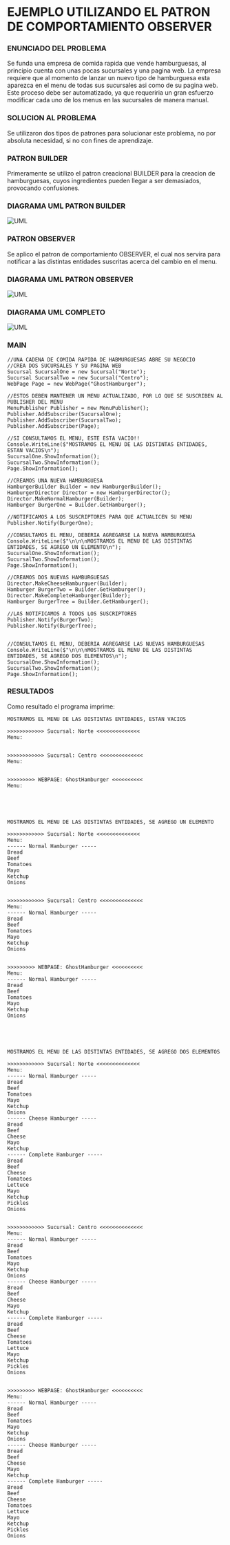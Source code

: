 # EJEMPLO UTILIZANDO EL PATRON DE COMPORTAMIENTO OBSERVER

### ENUNCIADO DEL PROBLEMA
Se funda una empresa de comida rapida que vende hamburguesas, al principio cuenta con unas pocas sucursales y una pagina web. La empresa requiere que al momento de lanzar un nuevo tipo de hamburguesa esta aparezca en el menu de todas sus sucursales asi como de su pagina web. Este proceso debe ser automatizado, ya que requeriria un gran esfuerzo modificar cada uno de los menus en las sucursales de manera manual.
### SOLUCION AL PROBLEMA
Se utilizaron dos tipos de patrones para solucionar este problema, no por absoluta necesidad, si no con fines de aprendizaje.
### PATRON BUILDER
Primeramente se utilizo el patron creacional BUILDER para la creacion de hamburguesas, cuyos ingredientes pueden llegar a ser demasiados, provocando confusiones.
### DIAGRAMA UML PATRON BUILDER
![UML](https://github.com/jacovzap/ObserverPattern/blob/main/Images/UMLBuilderPattern.png)

### PATRON OBSERVER
Se aplico el patron de comportamiento OBSERVER, el cual nos servira para notificar a las distintas entidades suscritas acerca del cambio en el menu.
### DIAGRAMA UML PATRON OBSERVER
![UML](https://github.com/jacovzap/ObserverPattern/blob/main/Images/UMLObserverPattern.png)

### DIAGRAMA UML COMPLETO
![UML](https://github.com/jacovzap/ObserverPattern/blob/main/Images/UMLComplete.png)

### MAIN
```
//UNA CADENA DE COMIDA RAPIDA DE HABMURGUESAS ABRE SU NEGOCIO
//CREA DOS SUCURSALES Y SU PAGINA WEB
Sucursal SucursalOne = new Sucursal("Norte");
Sucursal SucursalTwo = new Sucursal("Centro");
WebPage Page = new WebPage("GhostHamburger");

//ESTOS DEBEN MANTENER UN MENU ACTUALIZADO, POR LO QUE SE SUSCRIBEN AL PUBLISHER DEL MENU
MenuPublisher Publisher = new MenuPublisher();
Publisher.AddSubscriber(SucursalOne);
Publisher.AddSubscriber(SucursalTwo);
Publisher.AddSubscriber(Page);

//SI CONSULTAMOS EL MENU, ESTE ESTA VACIO!!
Console.WriteLine($"MOSTRAMOS EL MENU DE LAS DISTINTAS ENTIDADES, ESTAN VACIOS\n");
SucursalOne.ShowInformation();
SucursalTwo.ShowInformation();
Page.ShowInformation();

//CREAMOS UNA NUEVA HAMBURGUESA
HamburgerBuilder Builder = new HamburgerBuilder();
HamburgerDirector Director = new HamburgerDirector();
Director.MakeNormalHamburger(Builder);
Hamburger BurgerOne = Builder.GetHamburger();

//NOTIFICAMOS A LOS SUSCRIPTORES PARA QUE ACTUALICEN SU MENU
Publisher.Notify(BurgerOne);

//CONSULTAMOS EL MENU, DEBERIA AGREGARSE LA NUEVA HAMBURGUESA
Console.WriteLine($"\n\n\nMOSTRAMOS EL MENU DE LAS DISTINTAS ENTIDADES, SE AGREGO UN ELEMENTO\n");
SucursalOne.ShowInformation();
SucursalTwo.ShowInformation();
Page.ShowInformation();

//CREAMOS DOS NUEVAS HAMBURGUESAS
Director.MakeCheeseHamburguer(Builder);
Hamburger BurgerTwo = Builder.GetHamburger();
Director.MakeCompleteHamburger(Builder);
Hamburger BurgerTree = Builder.GetHamburger();

//LAS NOTIFICAMOS A TODOS LOS SUSCRIPTORES
Publisher.Notify(BurgerTwo);
Publisher.Notify(BurgerTree);


//CONSULTAMOS EL MENU, DEBERIA AGREGARSE LAS NUEVAS HAMBURGUESAS
Console.WriteLine($"\n\n\nMOSTRAMOS EL MENU DE LAS DISTINTAS ENTIDADES, SE AGREGO DOS ELEMENTOS\n");
SucursalOne.ShowInformation();
SucursalTwo.ShowInformation();
Page.ShowInformation();
```
### RESULTADOS
Como resultado el programa imprime:
```
MOSTRAMOS EL MENU DE LAS DISTINTAS ENTIDADES, ESTAN VACIOS

>>>>>>>>>>>> Sucursal: Norte <<<<<<<<<<<<<<
Menu:


>>>>>>>>>>>> Sucursal: Centro <<<<<<<<<<<<<<
Menu:


>>>>>>>>> WEBPAGE: GhostHamburger <<<<<<<<<<
Menu:





MOSTRAMOS EL MENU DE LAS DISTINTAS ENTIDADES, SE AGREGO UN ELEMENTO

>>>>>>>>>>>> Sucursal: Norte <<<<<<<<<<<<<<
Menu:
------ Normal Hamburger -----
Bread
Beef
Tomatoes
Mayo
Ketchup
Onions


>>>>>>>>>>>> Sucursal: Centro <<<<<<<<<<<<<<
Menu:
------ Normal Hamburger -----
Bread
Beef
Tomatoes
Mayo
Ketchup
Onions


>>>>>>>>> WEBPAGE: GhostHamburger <<<<<<<<<<
Menu:
------ Normal Hamburger -----
Bread
Beef
Tomatoes
Mayo
Ketchup
Onions





MOSTRAMOS EL MENU DE LAS DISTINTAS ENTIDADES, SE AGREGO DOS ELEMENTOS

>>>>>>>>>>>> Sucursal: Norte <<<<<<<<<<<<<<
Menu:
------ Normal Hamburger -----
Bread
Beef
Tomatoes
Mayo
Ketchup
Onions
------ Cheese Hamburger -----
Bread
Beef
Cheese
Mayo
Ketchup
------ Complete Hamburger -----
Bread
Beef
Cheese
Tomatoes
Lettuce
Mayo
Ketchup
Pickles
Onions


>>>>>>>>>>>> Sucursal: Centro <<<<<<<<<<<<<<
Menu:
------ Normal Hamburger -----
Bread
Beef
Tomatoes
Mayo
Ketchup
Onions
------ Cheese Hamburger -----
Bread
Beef
Cheese
Mayo
Ketchup
------ Complete Hamburger -----
Bread
Beef
Cheese
Tomatoes
Lettuce
Mayo
Ketchup
Pickles
Onions


>>>>>>>>> WEBPAGE: GhostHamburger <<<<<<<<<<
Menu:
------ Normal Hamburger -----
Bread
Beef
Tomatoes
Mayo
Ketchup
Onions
------ Cheese Hamburger -----
Bread
Beef
Cheese
Mayo
Ketchup
------ Complete Hamburger -----
Bread
Beef
Cheese
Tomatoes
Lettuce
Mayo
Ketchup
Pickles
Onions
```
